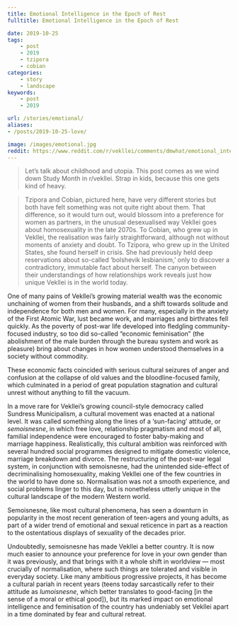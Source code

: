 ```yaml
---
title: Emotional Intelligence in the Epoch of Rest
fulltitle: Emotional Intelligence in the Epoch of Rest

date: 2019-10-25
tags:
    - post
    - 2019
    - tzipora
    - cobian
categories:
    - story
    - landscape
keywords:
    - post
    - 2019

url: /stories/emotional/
aliases:
- /posts/2019-10-25-love/

image: /images/emotional.jpg
reddit: https://www.reddit.com/r/vekllei/comments/dmwhat/emotional_intelligence_in_the_epoch_of_rest/
---
```


>Let’s talk about childhood and utopia. This post comes as we wind down Study Month in r/vekllei. Strap in kids, because this one gets kind of heavy.

>Tzipora and Cobian, pictured here, have very different stories but both have felt something was not quite right about them. That difference, so it would turn out, would blossom into a preference for women as partners, in the unusual desexualised way Vekllei goes about homosexuality in the late 2070s. To Cobian, who grew up in Vekllei, the realisation was fairly straightforward, although not without moments of anxiety and doubt. To Tzipora, who grew up in the United States, she found herself in crisis. She had previously held deep reservations about so-called ‘bolshevik lesbianism,’ only to discover a contradictory, immutable fact about herself. The canyon between their understandings of how relationships work reveals just how unique Vekllei is in the world today.

One of many pains of Vekllei’s growing material wealth was the economic unchaining of women from their husbands, and a shift towards solitude and independence for both men and women. For many, especially in the anxiety of the First Atomic War, lust became work, and marriages and birthrates fell quickly. As the poverty of post-war life developed into fledgling community-focused industry, so too did so-called “economic feminisation” (the abolishment of the male burden through the bureau system and work as pleasure) bring about changes in how women understood themselves in a society without commodity.

These economic facts coincided with serious cultural seizures of anger and confusion at the collapse of old values and the bloodline-focused family, which culminated in a period of great population stagnation and cultural unrest without anything to fill the vacuum.

In a move rare for Vekllei’s growing council-style democracy called Sundress Municipalism, a cultural movement was enacted at a national level. It was called something along the lines of a ‘sun-facing’ attitude, or *semoisnesne*, in which free love, relationship pragmatism and most of all, familial independence were encouraged to foster baby-making and marriage happiness. Realistically, this cultural ambition was reinforced with several hundred social programmes designed to mitigate domestic violence, marriage breakdown and divorce. The restructuring of the post-war legal system, in conjunction with semoisnesne, had the unintended side-effect of decriminalising homosexuality, making Vekllei one of the few countries in the world to have done so. Normalisation was not a smooth experience, and social problems linger to this day, but is nonetheless utterly unique in the cultural landscape of the modern Western world.

Semoisnesne, like most cultural phenomena, has seen a downturn in popularity in the most recent generation of teen-agers and young adults, as part of a wider trend of emotional and sexual reticence in part as a reaction to the ostentatious displays of sexuality of the decades prior.

Undoubtedly, semoisnesne has made Vekllei a better country. It is now much easier to announce your preference for love in your own gender than it was previously, and that brings with it a whole shift in worldview — most crucially of normalisation, where such things are tolerated and visible in everyday society. Like many ambitious progressive projects, it has become a cultural pariah in recent years (teens today sarcastically refer to their attitude as *lumoisnesne*, which better translates to good-facing \[in the sense of a moral or ethical good\]), but its marked impact on emotional intelligence and feminisation of the country has undeniably set Vekllei apart in a time dominated by fear and cultural retreat.
